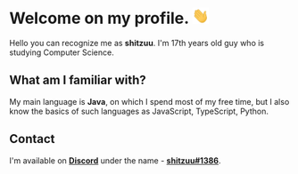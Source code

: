 # Welcome on my profile. <img src="https://raw.githubusercontent.com/shitzuu/shitzuu/main/assets/wave.gif" width="30px">
Hello you can recognize me as **shitzuu**. I'm 17th years old guy who is studying Computer Science. 
## What am I familiar with?
My main language is **Java**, on which I spend most of my free time, but I also know the basics of such languages as JavaScript, TypeScript, Python.
## Contact
I'm available on [**Discord**](https://discord.com) under the name - [**shitzuu#1386**](https://discordapp.com/users/316953327936077827).

